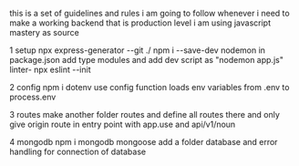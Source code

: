 this is a set of guidelines and rules i am going to follow whenever i need to make a working  backend that is production level i am using javascript mastery as source

1 setup
    npx express-generator --git ./
    npm i --save-dev nodemon
    in package.json add type modules and add dev script as "nodemon app.js"
    linter- npx eslint --init

2 config 
    npm i dotenv
    use config function loads env variables from .env to process.env

3 routes
    make another folder routes and define all routes there and only give origin route in entry point with app.use and api/v1/noun
    
4 mongodb
    npm i mongodb mongoose
    add a folder database and error handling for connection of database